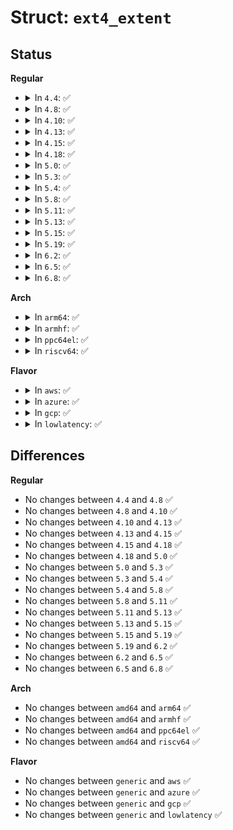 # Struct: <code>ext4_extent</code>

## Status
<b>Regular</b>
<ul>
<li>
<details>
<summary>In <code>4.4</code>: ✅</summary>

```c
struct ext4_extent {
    __le32 ee_block;
    __le16 ee_len;
    __le16 ee_start_hi;
    __le32 ee_start_lo;
};
```
</details>
</li>
<li>
<details>
<summary>In <code>4.8</code>: ✅</summary>

```c
struct ext4_extent {
    __le32 ee_block;
    __le16 ee_len;
    __le16 ee_start_hi;
    __le32 ee_start_lo;
};
```
</details>
</li>
<li>
<details>
<summary>In <code>4.10</code>: ✅</summary>

```c
struct ext4_extent {
    __le32 ee_block;
    __le16 ee_len;
    __le16 ee_start_hi;
    __le32 ee_start_lo;
};
```
</details>
</li>
<li>
<details>
<summary>In <code>4.13</code>: ✅</summary>

```c
struct ext4_extent {
    __le32 ee_block;
    __le16 ee_len;
    __le16 ee_start_hi;
    __le32 ee_start_lo;
};
```
</details>
</li>
<li>
<details>
<summary>In <code>4.15</code>: ✅</summary>

```c
struct ext4_extent {
    __le32 ee_block;
    __le16 ee_len;
    __le16 ee_start_hi;
    __le32 ee_start_lo;
};
```
</details>
</li>
<li>
<details>
<summary>In <code>4.18</code>: ✅</summary>

```c
struct ext4_extent {
    __le32 ee_block;
    __le16 ee_len;
    __le16 ee_start_hi;
    __le32 ee_start_lo;
};
```
</details>
</li>
<li>
<details>
<summary>In <code>5.0</code>: ✅</summary>

```c
struct ext4_extent {
    __le32 ee_block;
    __le16 ee_len;
    __le16 ee_start_hi;
    __le32 ee_start_lo;
};
```
</details>
</li>
<li>
<details>
<summary>In <code>5.3</code>: ✅</summary>

```c
struct ext4_extent {
    __le32 ee_block;
    __le16 ee_len;
    __le16 ee_start_hi;
    __le32 ee_start_lo;
};
```
</details>
</li>
<li>
<details>
<summary>In <code>5.4</code>: ✅</summary>

```c
struct ext4_extent {
    __le32 ee_block;
    __le16 ee_len;
    __le16 ee_start_hi;
    __le32 ee_start_lo;
};
```
</details>
</li>
<li>
<details>
<summary>In <code>5.8</code>: ✅</summary>

```c
struct ext4_extent {
    __le32 ee_block;
    __le16 ee_len;
    __le16 ee_start_hi;
    __le32 ee_start_lo;
};
```
</details>
</li>
<li>
<details>
<summary>In <code>5.11</code>: ✅</summary>

```c
struct ext4_extent {
    __le32 ee_block;
    __le16 ee_len;
    __le16 ee_start_hi;
    __le32 ee_start_lo;
};
```
</details>
</li>
<li>
<details>
<summary>In <code>5.13</code>: ✅</summary>

```c
struct ext4_extent {
    __le32 ee_block;
    __le16 ee_len;
    __le16 ee_start_hi;
    __le32 ee_start_lo;
};
```
</details>
</li>
<li>
<details>
<summary>In <code>5.15</code>: ✅</summary>

```c
struct ext4_extent {
    __le32 ee_block;
    __le16 ee_len;
    __le16 ee_start_hi;
    __le32 ee_start_lo;
};
```
</details>
</li>
<li>
<details>
<summary>In <code>5.19</code>: ✅</summary>

```c
struct ext4_extent {
    __le32 ee_block;
    __le16 ee_len;
    __le16 ee_start_hi;
    __le32 ee_start_lo;
};
```
</details>
</li>
<li>
<details>
<summary>In <code>6.2</code>: ✅</summary>

```c
struct ext4_extent {
    __le32 ee_block;
    __le16 ee_len;
    __le16 ee_start_hi;
    __le32 ee_start_lo;
};
```
</details>
</li>
<li>
<details>
<summary>In <code>6.5</code>: ✅</summary>

```c
struct ext4_extent {
    __le32 ee_block;
    __le16 ee_len;
    __le16 ee_start_hi;
    __le32 ee_start_lo;
};
```
</details>
</li>
<li>
<details>
<summary>In <code>6.8</code>: ✅</summary>

```c
struct ext4_extent {
    __le32 ee_block;
    __le16 ee_len;
    __le16 ee_start_hi;
    __le32 ee_start_lo;
};
```
</details>
</li>
</ul>
<b>Arch</b>
<ul>
<li>
<details>
<summary>In <code>arm64</code>: ✅</summary>

```c
struct ext4_extent {
    __le32 ee_block;
    __le16 ee_len;
    __le16 ee_start_hi;
    __le32 ee_start_lo;
};
```
</details>
</li>
<li>
<details>
<summary>In <code>armhf</code>: ✅</summary>

```c
struct ext4_extent {
    __le32 ee_block;
    __le16 ee_len;
    __le16 ee_start_hi;
    __le32 ee_start_lo;
};
```
</details>
</li>
<li>
<details>
<summary>In <code>ppc64el</code>: ✅</summary>

```c
struct ext4_extent {
    __le32 ee_block;
    __le16 ee_len;
    __le16 ee_start_hi;
    __le32 ee_start_lo;
};
```
</details>
</li>
<li>
<details>
<summary>In <code>riscv64</code>: ✅</summary>

```c
struct ext4_extent {
    __le32 ee_block;
    __le16 ee_len;
    __le16 ee_start_hi;
    __le32 ee_start_lo;
};
```
</details>
</li>
</ul>
<b>Flavor</b>
<ul>
<li>
<details>
<summary>In <code>aws</code>: ✅</summary>

```c
struct ext4_extent {
    __le32 ee_block;
    __le16 ee_len;
    __le16 ee_start_hi;
    __le32 ee_start_lo;
};
```
</details>
</li>
<li>
<details>
<summary>In <code>azure</code>: ✅</summary>

```c
struct ext4_extent {
    __le32 ee_block;
    __le16 ee_len;
    __le16 ee_start_hi;
    __le32 ee_start_lo;
};
```
</details>
</li>
<li>
<details>
<summary>In <code>gcp</code>: ✅</summary>

```c
struct ext4_extent {
    __le32 ee_block;
    __le16 ee_len;
    __le16 ee_start_hi;
    __le32 ee_start_lo;
};
```
</details>
</li>
<li>
<details>
<summary>In <code>lowlatency</code>: ✅</summary>

```c
struct ext4_extent {
    __le32 ee_block;
    __le16 ee_len;
    __le16 ee_start_hi;
    __le32 ee_start_lo;
};
```
</details>
</li>
</ul>

## Differences
<b>Regular</b>
<ul>
<li>
No changes between <code>4.4</code> and <code>4.8</code> ✅
</li>
<li>
No changes between <code>4.8</code> and <code>4.10</code> ✅
</li>
<li>
No changes between <code>4.10</code> and <code>4.13</code> ✅
</li>
<li>
No changes between <code>4.13</code> and <code>4.15</code> ✅
</li>
<li>
No changes between <code>4.15</code> and <code>4.18</code> ✅
</li>
<li>
No changes between <code>4.18</code> and <code>5.0</code> ✅
</li>
<li>
No changes between <code>5.0</code> and <code>5.3</code> ✅
</li>
<li>
No changes between <code>5.3</code> and <code>5.4</code> ✅
</li>
<li>
No changes between <code>5.4</code> and <code>5.8</code> ✅
</li>
<li>
No changes between <code>5.8</code> and <code>5.11</code> ✅
</li>
<li>
No changes between <code>5.11</code> and <code>5.13</code> ✅
</li>
<li>
No changes between <code>5.13</code> and <code>5.15</code> ✅
</li>
<li>
No changes between <code>5.15</code> and <code>5.19</code> ✅
</li>
<li>
No changes between <code>5.19</code> and <code>6.2</code> ✅
</li>
<li>
No changes between <code>6.2</code> and <code>6.5</code> ✅
</li>
<li>
No changes between <code>6.5</code> and <code>6.8</code> ✅
</li>
</ul>
<b>Arch</b>
<ul>
<li>
No changes between <code>amd64</code> and <code>arm64</code> ✅
</li>
<li>
No changes between <code>amd64</code> and <code>armhf</code> ✅
</li>
<li>
No changes between <code>amd64</code> and <code>ppc64el</code> ✅
</li>
<li>
No changes between <code>amd64</code> and <code>riscv64</code> ✅
</li>
</ul>
<b>Flavor</b>
<ul>
<li>
No changes between <code>generic</code> and <code>aws</code> ✅
</li>
<li>
No changes between <code>generic</code> and <code>azure</code> ✅
</li>
<li>
No changes between <code>generic</code> and <code>gcp</code> ✅
</li>
<li>
No changes between <code>generic</code> and <code>lowlatency</code> ✅
</li>
</ul>
